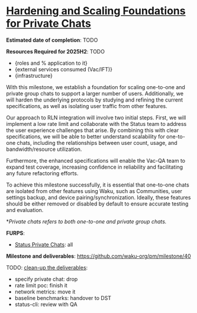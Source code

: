 # [Hardening and Scaling Foundations for Private Chats](https://github.com/waku-org/pm/milestone/40)

**Estimated date of completion**: TODO

**Resources Required for 2025H2**: TODO
- {roles and % application to it}
- {external services consumed (Vac/IFT)}
- {infrastructure}

With this milestone, we establish a foundation for scaling one-to-one and private group chats to support a larger
number of users. Additionally, we will harden the underlying protocols by studying and refining the current
specifications, as well as isolating user traffic from other features.

Our approach to RLN integration will involve two initial steps. First, we will implement a low rate limit and
collaborate with the Status team to address the user experience challenges that arise. By combining this with clear
specifications, we will be able to better understand scalability for one-to-one chats, including the relationships
between user count, usage, and bandwidth/resource utilization.

Furthermore, the enhanced specifications will enable the Vac-QA team to expand test coverage, increasing confidence in
reliability and facilitating any future refactoring efforts.

To achieve this milestone successfully, it is essential that one-to-one chats are isolated from other features using
Waku, such as Communities, user settings backup, and device pairing/synchronization. Ideally, these features should be
either removed or disabled by default to ensure accurate testing and evaluation.

**Private chats refers to both one-to-one and private group chats.*

**FURPS**:

- [Status Private Chats](/FURPS/application/status_private_chats.md): all

**Milestone and deliverables**: https://github.com/waku-org/pm/milestone/40

TODO: [clean-up the deliverables](https://discord.com/channels/1110799176264056863/1337300409412489290/1379311090302980097):
- specify private chat: drop
- rate limit poc: finish it
- network metrics: move it
- baseline benchmarks: handover to DST
- status-cli: review with QA